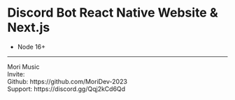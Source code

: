 # Discord Bot React Native Website & Next.js

- Node 16+

<hr>
Mori Music<br>
Invite: <br>
Github: https://github.com/MoriDev-2023<br>
Support: https://discord.gg/Qqj2kCd6Qd
